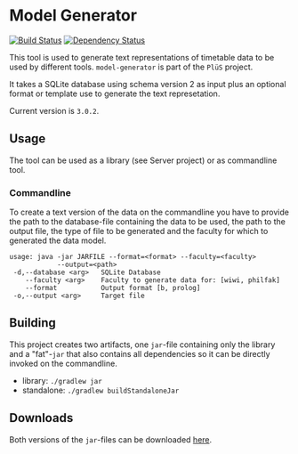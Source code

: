# Model Generator

[![Build Status](https://travis-ci.org/plues/model-generator.svg?branch=develop)](https://travis-ci.org/plues/model-generator)
[![Dependency Status](https://www.versioneye.com/user/projects/57a33bea1dadcb004f08e56a/badge.svg?style=flat-square)](https://www.versioneye.com/user/projects/57a33bea1dadcb004f08e56a)

This tool is used to generate text representations of timetable data to be
used by different tools. `model-generator` is part of the `PlüS` project.

It takes a SQLite database using schema version 2 as input plus an optional
format or template use to generate the text represetation.

Current version is `3.0.2`.

## Usage

The tool can be used as a library (see Server project) or as commandline tool.

### Commandline

To create a text version of the data on the commandline you have to provide the
path to the database-file containing the data to be used, the path to the
output file, the type of file to be generated and the faculty for which to
generated the data model.

```
usage: java -jar JARFILE --format=<format> --faculty=<faculty>
            --output=<path>
 -d,--database <arg>   SQLite Database
    --faculty <arg>    Faculty to generate data for: [wiwi, philfak]
    --format           Output format [b, prolog]
 -o,--output <arg>     Target file
```


## Building

This project creates two artifacts, one `jar`-file containing only the library
and a "fat"-`jar` that also contains all dependencies so it can be directly
invoked on the commandline.

- library: `./gradlew jar`
- standalone: `./gradlew buildStandaloneJar`


## Downloads

Both versions of the `jar`-files can be downloaded [here](http://www3.hhu.de/stups/downloads/plues/model-generator/).

